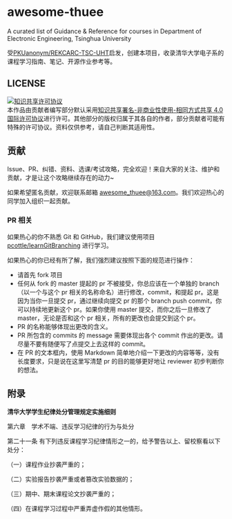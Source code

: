 # awesome-thuee

A curated list of Guidance &amp; Reference for courses in Department of Electronic Engineering, Tsinghua University

受[PKUanonym/REKCARC-TSC-UHT](https://github.com/PKUanonym/REKCARC-TSC-UHT)启发，创建本项目，收录清华大学电子系的课程学习指南、笔记、开源作业参考等。

## LICENSE

<a rel="license" href="http://creativecommons.org/licenses/by-nc-sa/4.0/"><img alt="知识共享许可协议" style="border-width:0" src="https://i.creativecommons.org/l/by-nc-sa/4.0/88x31.png" /></a><br />本作品由贡献者编写部分默认采用<a rel="license" href="http://creativecommons.org/licenses/by-nc-sa/4.0/">知识共享署名-非商业性使用-相同方式共享 4.0 国际许可协议</a>进行许可。其他部分的版权归属于其各自的作者，部分贡献者可能有特殊的许可协议。资料仅供参考，请自己判断其适用性。

## 贡献

Issue、PR、纠错、资料、选课/考试攻略，完全欢迎！来自大家的关注、维护和贡献，才是让这个攻略继续存在的动力~

如果希望匿名贡献，欢迎联系邮箱 awesome_thuee@163.com。我们欢迎热心的同学加入组织一起贡献。

### PR 相关

如果热心的你不熟悉 Git 和 GitHub，我们建议使用项目 [pcottle/learnGitBranching](https://github.com/pcottle/learnGitBranching) 进行学习。

如果热心的你已经有所了解，我们强烈建议按照下面的规范进行操作：

- 请首先 fork 项目
- 任何从 fork 的 master 提起的 pr 不被接受，你总应该在一个单独的 branch （以一个与这个 pr 相关的名称命名）进行修改，commit，和提起 pr。这是因为当你一旦提交 pr，通过继续向提交 pr 的那个 branch push commit，你可以持续地更新这个 pr。如果你使用 master 提交，而你之后一旦修改了 master，无论是否和这个 pr 相关，所有的更改也会提交到这个 pr。
- PR 的名称能够体现出更改的含义。
- PR 所包含的 commits 的 message 需要体现出各个 commit 作出的更改。请尽量不要有随便写了点提交上去这样的 commit。
- 在 PR 的文本框内，使用 Markdown 简单地介绍一下更改的内容等等，没有长度要求，只是说在这里写清楚 pr 的目的能够更好地让 reviewer 初步判断你的想法。

## 附录

**清华大学学生纪律处分管理规定实施细则**

第六章　学术不端、违反学习纪律的行为与处分

第二十一条 有下列违反课程学习纪律情形之一的，给予警告以上、留校察看以下处分：

（一）课程作业抄袭严重的；

（二）实验报告抄袭严重或者篡改实验数据的；

（三）期中、期末课程论文抄袭严重的；

（四）在课程学习过程中严重弄虚作假的其他情形。
